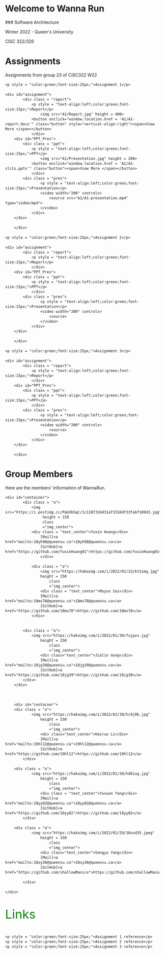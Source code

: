<h1>Welcome to Wanna Run</h1>
### Software Architecture
<p> Winter 2022 - Queen's University </p>
<p> CISC 322/326 </p>

# Assignments
Assignments from group 23 of CISC322 W22
<html>
<head>
<style>
#assignment {
				width: 800px;
				height: 500px;
				display: flex;
				display: -webkit-flex;
				flex-direction: row;
				flex-wrap: nowrap;
				justify-content: space-between;
				align-items: flex-start
			}
#PPT_Pres {
				width: 400px;
				height: 500px;
				display: flex;
				display: -webkit-flex;
				flex-direction: column;
				flex-wrap: nowrap;
				justify-content: space-between;
				align-items: flex-start
			}
	
.button {
  display: inline-block;
  border-radius: 5px;
  background-color: Green;
  border: none;
  color: White ;
  text-align: center;
  font-size: 10px;
  padding: 10px;
  width: 120px;
  transition: all 0.5s;
  cursor: pointer;
  margin: 5px;
}

.button span {
  cursor: pointer;
  display: inline-block;
  position: relative;
  transition: 0.5s;
}

.button span:after {
  content: '\00bb';
  position: absolute;
  opacity: 0;
  top: 0;
  right: -20px;
  transition: 0.5s;
}

.button:hover span {
  padding-right: 25px;
}

.button:hover span:after {
  opacity: 1;
  right: 0;
}
	
.report{
	padding: 10px;
	width: 350px;
	height: 500px;
	text-align: center;
}
	
.ppt {
	padding: 10px;
	width: 400px;
	height: 250px;
	text-align: center;
}
	
.pres {
	padding: 10px;
	width: 400px;
	height: 250px;
	text-align: center;
}
	
	
video {
  width: 80%;
  height: auto;
}
	
.img_center{
	display: block;
	margin-left: auto;
	margin-right: auto;
	width: 70%;
	border-radius: 50%;
	}
	
.text_center{
	text-align: center;
	}
	
</style>
</head>
<body>


	<p style = "color:green;font-size:25px;">Assignment 1</p>

	<div id="assignment">
			<div class = "report">
				<p style = "text-align:left;color:green;font-size:15px;">Report</p>
					<img src="A1/Report.jpg" height = 400>
				<button onclick="window.location.href = 'A1/A1-report.docx'" class="button" style="vertical-align:right"><span>View More </span></button>
				</div>
		<div id="PPT_Pres">
			<div class = "ppt">
				<p style = "text-align:left;color:green;font-size:15px;">PPT</p>
					<img src="A1/Presentation.jpg" height = 200>
				<button onclick="window.location.href = 'A1/A1-slits.pptx'" class="button"><span>View More </span></button>
				</div>
			<div class = "pres">
					<p style = "text-align:left;color:green;font-size:15px;">Presentation</p>
					<video width="200" controls>
  						<source src="A1/A1-presentation.mp4" type="video/mp4">
					</video>
				</div>
		</div>
			
		</div>

	<p style = "color:green;font-size:25px;">Assignment 2</p>
	
	<div id="assignment">
			<div class = "report">
				<p style = "text-align:left;color:green;font-size:15px;">Report</p>
				</div>
		<div id="PPT_Pres">
			<div class = "ppt">
				<p style = "text-align:left;color:green;font-size:15px;">PPT</p>
				</div>
			<div class = "pres">
					<p style = "text-align:left;color:green;font-size:15px;">Presentation</p>
					<video width="200" controls>
  						<source>
					</video>
				</div>
		</div>
			
		</div>
	
	<p style = "color:green;font-size:25px;">Assignment 3</p>

	<div id="assignment">
			<div class = "report">
				<p style = "text-align:left;color:green;font-size:15px;">Report</p>
				</div>
		<div id="PPT_Pres">
			<div class = "ppt">
				<p style = "text-align:left;color:green;font-size:15px;">PPT</p>
				</div>
			<div class = "pres">
					<p style = "text-align:left;color:green;font-size:15px;">Presentation</p>
					<video width="200" controls>
  						<source>
					</video>
				</div>
		</div>
			
		</div>
	
<html>
<head>
<style>
#container {
				width: 800px;
				height: 340px;
				display: flex;
				display: -webkit-flex;
				flex-direction: row;
				flex-wrap: nowrap;
				justify-content: space-around;
				align-items: flex-start
			}
.a {
  border: 1px solid black;
  padding: 10px;
  width: 250px;
  height: 320px;
  border: 5px solid gray;
  text-align: justify;
}
	
.img_center{
	display: block;
	margin-left: auto;
	margin-right: auto;
	width: 70%;
	border-radius: 50%;
	}
	
.text_center{
	text-align: center;
	}
	
</style>
</head>
<body>

<h1>Group Members</h1>

<p>Here are the members' information of WannaRun.</p>

	<div id="container">
			<div class = "a">
				<img src="https://i.postimg.cc/PqGVbSqC/1c1287324d31af1516df33fabf109d3.jpg" 
				     height = 150
				     class
				     ="img_center">
				<div class = "text_center">Yuxin Huang</div>
					[Mail]<a href="mailto:18yh98@queensu.ca">18yh98@queensu.ca</a>
					[GitHub]<a href="https://github.com/YuxinHuang01">https://github.com/YuxinHuang01</a>
					</div>
				
				<div class = "a">
					<img src="https://hakaimg.com/i/2022/01/23/kt2img.jpg" 
				  	height = 150
				     	class
				     	="img_center">
					<div class = "text_center">Muyun Sai</div>
					[Mail]<a href="mailto:18ms78@queensu.ca">18ms78@queensu.ca</a>
					[GitHub]<a href="https://github.com/18ms78">https://github.com/18ms78</a>
				</div>
	

			<div class = "a">
				<img src="https://hakaimg.com/i/2022/01/30/fujpxv.jpg" 
				  	height = 150
				     	class
				     	="img_center">
					<div class="text_center">Jialin Gong</div>
					[Mail]<a href="mailto:18jg39@queensu.ca">18jg39@queensu.ca</a>
					[GitHub]<a href="https://github.com/18jg39">https://github.com/18jg39</a>
			</div>
		</div>
	
		

        <div id="container">
		<div class = "a">
				<img src="https://hakaimg.com/i/2022/01/30/hc9j0b.jpg" 
				  	height = 150
				     	class
				     	="img_center">
					<div class="text_center">Hairuo Li</div>
					[Mail]<a href="mailto:19hl12@queensu.ca">19hl12@queensu.ca</a>
					[GitHub]<a href="https://github.com/19hl12">https://github.com/19hl12</a>
			</div>
		
		<div class = "a">
				<img src="https://hakaimg.com/i/2022/01/30/hd61ug.jpg" 
				  	height = 150
				     	class
				     	="img_center">
					<div class = "text_center">Yuxuan Yang</div>
					[Mail]<a href="mailto:18yy82@queensu.ca">18yy82@queensu.ca</a>
					[GitHub]<a href="https://github.com/18yy82">https://github.com/18yy82</a>
			</div>
		
		<div class = "a">
				<img src="https://hakaimg.com/i/2022/01/29/10usd35.jpeg" 
				  	height = 150
				     	class
				     	="img_center">
					<div class="text_center">Songyu Yang</div>
					[Mail]<a href="mailto:18sy36@queensu.ca">18sy36@queensu.ca</a>
					[GitHub]<a href="https://github.com/shallowManica">https://github.com/shallowManica</a>
			
			</div>

	</div>
	


</body>
</html>
<p style = "color:green;font-size:40px;">Links</p>
	
	<p style = "color:green;font-size:25px;">Assignment 1 reference</p>
	<p style = "color:green;font-size:25px;">Assignment 2 reference</p>
	<p style = "color:green;font-size:25px;">Assignment 3 reference</p>
